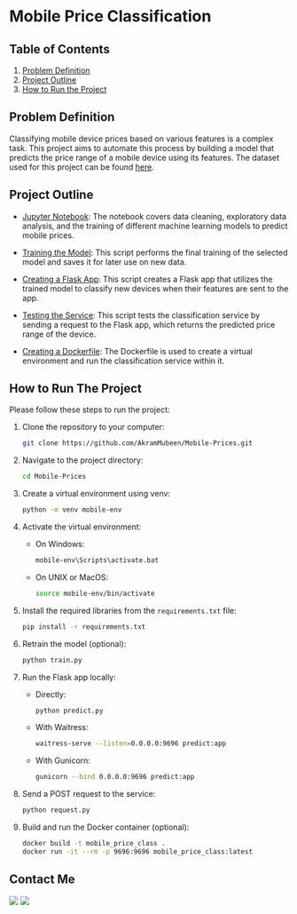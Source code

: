 # Mobile Price Classification

## Table of Contents 
1. [Problem Definition](#problem-definition)
2. [Project Outline](#project-outline)
3. [How to Run the Project](#how-to-run-the-project)

## Problem Definition
Classifying mobile device prices based on various features is a complex task. This project aims to automate this process by building a model that predicts the price range of a mobile device using its features. The dataset used for this project can be found [here](https://www.kaggle.com/datasets/iabhishekofficial/mobile-price-classification?select=train.csv).

## Project Outline 
- [Jupyter Notebook](https://github.com/AkramMubeen/Mobile-Prices/blob/main/Mobile%20Price.ipynb): The notebook covers data cleaning, exploratory data analysis, and the training of different machine learning models to predict mobile prices.
 
- [Training the Model](https://github.com/AkramMubeen/Mobile-Prices/blob/main/train.py): This script performs the final training of the selected model and saves it for later use on new data.

- [Creating a Flask App](https://github.com/AkramMubeen/Mobile-Prices/blob/main/predict.py): This script creates a Flask app that utilizes the trained model to classify new devices when their features are sent to the app.

- [Testing the Service](https://github.com/AkramMubeen/Mobile-Prices/blob/main/request.py): This script tests the classification service by sending a request to the Flask app, which returns the predicted price range of the device.

- [Creating a Dockerfile](https://github.com/AkramMubeen/Mobile-Prices/blob/main/Dockerfile): The Dockerfile is used to create a virtual environment and run the classification service within it.

## How to Run The Project
Please follow these steps to run the project:

1. Clone the repository to your computer:
   ```bash
   git clone https://github.com/AkramMubeen/Mobile-Prices.git
   ```

2. Navigate to the project directory:
   ```bash
   cd Mobile-Prices
   ```

3. Create a virtual environment using venv:
   ```bash
   python -m venv mobile-env
   ```

4. Activate the virtual environment:
   - On Windows:
     ```bash
     mobile-env\Scripts\activate.bat
     ```
   - On UNIX or MacOS:
     ```bash
     source mobile-env/bin/activate
     ```

5. Install the required libraries from the `requirements.txt` file:
   ```bash
   pip install -r requirements.txt
   ```

6. Retrain the model (optional):
   ```bash
   python train.py
   ```

7. Run the Flask app locally:
   - Directly:
     ```bash
     python predict.py
     ```
   - With Waitress:
     ```bash
     waitress-serve --listen=0.0.0.0:9696 predict:app
     ```
   - With Gunicorn:
     ```bash
     gunicorn --bind 0.0.0.0:9696 predict:app
     ```

8. Send a POST request to the service:
   ```bash
   python request.py
   ```

9. Build and run the Docker container (optional):
   ```bash
   docker build -t mobile_price_class .
   docker run -it --rm -p 9696:9696 mobile_price_class:latest
   ```


## Contact Me 
[<img src="https://img.shields.io/badge/Akram-Mubeen-000000?style=flat-square&logo=github&logoColor=white" />](https://github.com/AkramMubeen) [<img src="https://img.shields.io/badge/LinkedIn-0077B5?style=flat-square&logo=LinkedIn&logoColor=white" />](https://www.linkedin.com/in/akrammubeen/)
